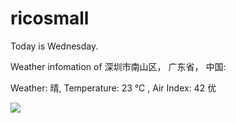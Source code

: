 # ricosmall

Today is Wednesday.

Weather infomation of 深圳市南山区， 广东省， 中国: 

Weather: 晴, Temperature: 23 ℃ , Air Index: 42 优

<img src="https://github-readme-stats.vercel.app/api?username=ricosmall&show_icons=true" />
